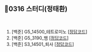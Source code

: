 ## 📘0316 스터디(정태환)
</br>

1. [백준] G5_14500_테트로미노 [[정답코드](Main_bj_G5_14500_테트로미노2.java)]
2. [백준] G5_3190_뱀 [[정답코드](Main_bj_G5_3190_뱀.java)]
3. [백준] S3_14501_퇴사 [[정답코드](Main_bj_S3_14501_퇴사.java)]

